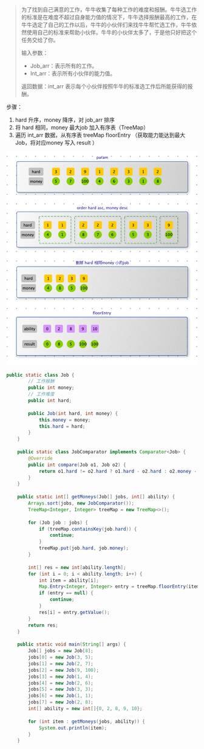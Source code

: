 > 为了找到自己满意的工作，牛牛收集了每种工作的难度和报酬。牛牛选工作的标准是在难度不超过自身能力值的情况下，牛牛选择报酬最高的工作，在牛牛选定了自己的工作以后，牛牛的小伙伴们来找牛牛帮忙选工作，牛牛依然使用自己的标准来帮助小伙伴。牛牛的小伙伴太多了，于是他只好把这个任务交给了你。
>
> 输入参数：
>
> - Job_arr：表示所有的工作。
> - Int_arr：表示所有小伙伴的能力值。
>
> 返回数据：int_arr 表示每个小伙伴按照牛牛的标准选工作后所能获得的报酬。



步骤：

1. hard 升序，money 降序，对 job_arr 排序
2. 将 hard 相同，money 最大job 加入有序表（TreeMap）
3. 遍历 int_arr 数据，从有序表 treeMap floorEntry （获取能力能达到最大Job，将对应money 写入 result ）

![](images/screenshot-20220817-231733.png)



```java
public static class Job {
        // 工作报酬
        public int money;
        // 工作难度
        public int hard;

        public Job(int hard, int money) {
            this.money = money;
            this.hard = hard;
        }
    }

    public static class JobComparator implements Comparator<Job> {
        @Override
        public int compare(Job o1, Job o2) {
            return o1.hard != o2.hard ? o1.hard - o2.hard : o2.money - o1.money;
        }
    }

    public static int[] getMoneys(Job[] jobs, int[] ability) {
        Arrays.sort(jobs, new JobComparator());
        TreeMap<Integer, Integer> treeMap = new TreeMap<>();

        for (Job job : jobs) {
            if (treeMap.containsKey(job.hard)) {
                continue;
            }
            treeMap.put(job.hard, job.money);
        }

        int[] res = new int[ability.length];
        for (int i = 0; i < ability.length; i++) {
            int item = ability[i];
            Map.Entry<Integer, Integer> entry = treeMap.floorEntry(item);
            if (entry == null) {
                continue;
            }
            res[i] = entry.getValue();
        }
        return res;
    }

    public static void main(String[] args) {
        Job[] jobs = new Job[8];
        jobs[0] = new Job(3, 5);
        jobs[1] = new Job(2, 7);
        jobs[2] = new Job(9, 100);
        jobs[3] = new Job(1, 4);
        jobs[4] = new Job(2, 6);
        jobs[5] = new Job(3, 3);
        jobs[6] = new Job(1, 1);
        jobs[7] = new Job(2, 8);
        int[] ability = new int[]{0, 2, 8, 9, 10};
        
        for (int item : getMoneys(jobs, ability)) {
            System.out.println(item);
        }
    }
```

